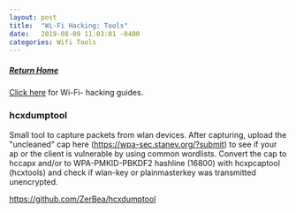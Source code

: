 ```yaml
---
layout: post
title:  "Wi-Fi Hacking: Tools"
date:   2019-08-09 11:03:01 -0400
categories: Wifi Tools
---
```

##### [Return Home](https://thegetch.github.io/penetration/testing/resources/2019/08/09/Home/)

[Click here](https://thegetch.github.io/PenetrationTestingResources/WiFiHacking) for Wi-Fi- hacking guides.

### hcxdumptool

Small tool to capture packets from wlan devices. After capturing, upload the "uncleaned" cap here (https://wpa-sec.stanev.org/?submit) to see if your ap or the client is vulnerable by using common wordlists. Convert the cap to hccapx and/or to WPA-PMKID-PBKDF2 hashline (16800) with hcxpcaptool (hcxtools) and check if wlan-key or plainmasterkey was transmitted unencrypted.

<https://github.com/ZerBea/hcxdumptool>


